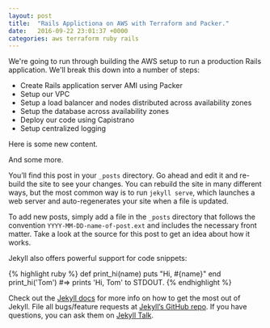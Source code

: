 ```yaml
---
layout: post
title:  "Rails Applictiona on AWS with Terraform and Packer."
date:   2016-09-22 23:01:37 +0000
categories: aws terraform ruby rails
---
```


We're going to run through building the AWS setup to run a production Rails application. We'll break this down into a number of steps:

* Create Rails application server AMI using Packer
* Setup our VPC
* Setup a load balancer and nodes distributed across availability zones
* Setup the database across availability zones
* Deploy our code using Capistrano
* Setup centralized logging

Here is some new content.

And some more.

You’ll find this post in your `_posts` directory. Go ahead and edit it and re-build the site to see your changes. You can rebuild the site in many different ways, but the most common way is to run `jekyll serve`, which launches a web server and auto-regenerates your site when a file is updated.

To add new posts, simply add a file in the `_posts` directory that follows the convention `YYYY-MM-DD-name-of-post.ext` and includes the necessary front matter. Take a look at the source for this post to get an idea about how it works.

Jekyll also offers powerful support for code snippets:

{% highlight ruby %}
def print_hi(name)
  puts "Hi, #{name}"
end
print_hi('Tom')
#=> prints 'Hi, Tom' to STDOUT.
{% endhighlight %}

Check out the [Jekyll docs][jekyll-docs] for more info on how to get the most out of Jekyll. File all bugs/feature requests at [Jekyll’s GitHub repo][jekyll-gh]. If you have questions, you can ask them on [Jekyll Talk][jekyll-talk].

[jekyll-docs]: http://jekyllrb.com/docs/home
[jekyll-gh]:   https://github.com/jekyll/jekyll
[jekyll-talk]: https://talk.jekyllrb.com/
